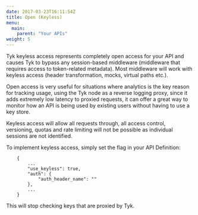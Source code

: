 ```yaml
---
date: 2017-03-23T16:11:54Z
title: Open (Keyless)
menu:
  main:
    parent: "Your APIs"
weight: 5 
---
```


Tyk keyless access represents completely open access for your API and causes Tyk to bypass any session-based middleware (middleware that requires access to token-related metadata). Most middleware will work with keyless access (header transformation, mocks, virtual paths etc.).

Open access is very useful for situations where analytics is the key reason for tracking usage, using the Tyk node as a reverse logging proxy, since it adds extremely low latency to proxied requests, it can offer a great way to monitor how an API is being used by existing users without having to use a key store.

Keyless access will allow all requests through, all access control, versioning, quotas and rate limiting will not be possible as individual sessions are not identified.

To implement keyless access, simply set the flag in your API Definition:

```
	{
	    ...
	    "use_keyless": true,
	    "auth": {
	        "auth_header_name": ""
	    },
	    ...
	}
```
This will stop checking keys that are proxied by Tyk.

